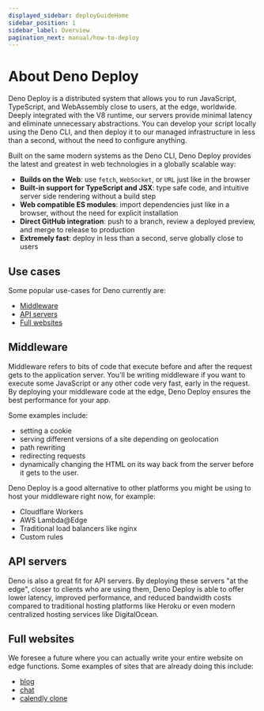```yaml
---
displayed_sidebar: deployGuideHome
sidebar_position: 1
sidebar_label: Overview
pagination_next: manual/how-to-deploy
---
```


# About Deno Deploy

Deno Deploy is a distributed system that allows you to run JavaScript,
TypeScript, and WebAssembly close to users, at the edge, worldwide. Deeply
integrated with the V8 runtime, our servers provide minimal latency and
eliminate unnecessary abstractions. You can develop your script locally using
the Deno CLI, and then deploy it to our managed infrastructure in less than a
second, without the need to configure anything.

Built on the same modern systems as the Deno CLI, Deno Deploy provides the
latest and greatest in web technologies in a globally scalable way:

- **Builds on the Web**: use `fetch`, `WebSocket`, or `URL` just like in the
  browser
- **Built-in support for TypeScript and JSX**: type safe code, and intuitive
  server side rendering without a build step
- **Web compatible ES modules**: import dependencies just like in a browser,
  without the need for explicit installation
- **Direct GitHub integration**: push to a branch, review a deployed preview,
  and merge to release to production
- **Extremely fast**: deploy in less than a second, serve globally close to
  users

## Use cases

Some popular use-cases for Deno currently are:

- [Middleware](#middleware)
- [API servers](#api-servers)
- [Full websites](#full-websites)

## Middleware

Middleware refers to bits of code that execute before and after the request gets
to the application server. You'll be writing middleware if you want to execute
some JavaScript or any other code very fast, early in the request. By deploying
your middleware code at the edge, Deno Deploy ensures the best performance for
your app.

Some examples include:

- setting a cookie
- serving different versions of a site depending on geolocation
- path rewriting
- redirecting requests
- dynamically changing the HTML on its way back from the server before it gets
  to the user.

Deno Deploy is a good alternative to other platforms you might be using to host
your middleware right now, for example:

- Cloudflare Workers
- AWS Lambda@Edge
- Traditional load balancers like nginx
- Custom rules

## API servers

Deno is also a great fit for API servers. By deploying these servers "at the
edge", closer to clients who are using them, Deno Deploy is able to offer lower
latency, improved performance, and reduced bandwidth costs compared to
traditional hosting platforms like Heroku or even modern centralized hosting
services like DigitalOcean.

## Full websites

We foresee a future where you can actually write your entire website on edge
functions. Some examples of sites that are already doing this include:

- [blog](https://github.com/ry/tinyclouds)
- [chat](https://github.com/denoland/showcase_chat)
- [calendly clone](https://github.com/denoland/meet-me)
